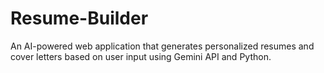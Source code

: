 # Resume-Builder
An AI-powered web application that generates personalized resumes and cover letters based on user input using Gemini API and Python.
